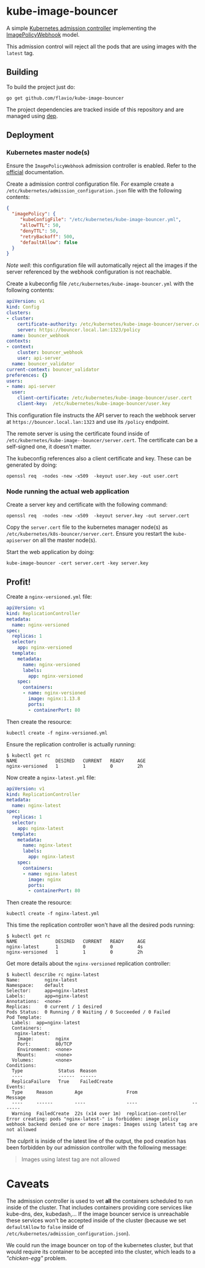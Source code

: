 # kube-image-bouncer

A simple [Kubernetes admission controller](https://kubernetes.io/docs/admin/admission-controllers/)
implementing the
[ImagePolicyWebhook](https://kubernetes.io/docs/admin/admission-controllers/#imagepolicywebhook)
model.

This admission control will reject all the pods that are using images with the
`latest` tag.

## Building

To build the project just do:

```
go get github.com/flavio/kube-image-bouncer
```

The project dependencies are tracked inside of this repository and are managed
using [dep](https://github.com/golang/dep).

## Deployment

### Kubernetes master node(s)

Ensure the `ImagePolicyWebhook` admission controller is enabled. Refer to
the [official](https://kubernetes.io/docs/admin/admission-controllers/#imagepolicywebhook)
documentation.

Create a admission control configuration file. For example create
a `/etc/kubernetes/admission_configuration.json` file with the following
contents:

```json
{
  "imagePolicy": {
     "kubeConfigFile": "/etc/kubernetes/kube-image-bouncer.yml",
     "allowTTL": 50,
     "denyTTL": 50,
     "retryBackoff": 500,
     "defaultAllow": false
  }
}
```

*Note well:* this configuration file will automatically reject all the images if the server
referenced by the webhook configuration is not reachable.


Create a kubeconfig file `/etc/kubernetes/kube-image-bouncer.yml` with the
following contents:

```yaml
apiVersion: v1
kind: Config
clusters:
- cluster:
    certificate-authority: /etc/kubernetes/kube-image-bouncer/server.cert
    server: https://bouncer.local.lan:1323/policy
  name: bouncer_webhook
contexts:
- context:
    cluster: bouncer_webhook
    user: api-server
  name: bouncer_validator
current-context: bouncer_validator
preferences: {}
users:
- name: api-server
  user:
    client-certificate: /etc/kubernetes/kube-image-bouncer/user.cert
    client-key:  /etc/kubernetes/kube-image-bouncer/user.key
```

This configuration file instructs the API server to reach the webhook server
at `https://bouncer.local.lan:1323` and use its `/policy` endpoint.

The remote server is using the certificate found inside of
`/etc/kubernetes/kube-image--bouncer/server.cert`. The certificate can be
a self-signed one, it doesn't matter.

The kubeconfig references also a client certificate and key. These can be generated
by doing:

```
openssl req  -nodes -new -x509  -keyout user.key -out user.cert
```

### Node running the actual web application

Create a server key and certificate with the following command:

```
openssl req  -nodes -new -x509  -keyout server.key -out server.cert
```

Copy the `server.cert` file to the kubernetes manager node(s) as
`/etc/kubernetes/k8s-bouncer/server.cert`. Ensure you restart the
`kube-apiserver` on all the master node(s).

Start the web application by doing:
```
kube-image-bouncer -cert server.cert -key server.key
```

## Profit!

Create a `nginx-versioned.yml` file:

```yml
apiVersion: v1
kind: ReplicationController
metadata:
  name: nginx-versioned
spec:
  replicas: 1
  selector:
    app: nginx-versioned
  template:
    metadata:
      name: nginx-versioned
      labels:
        app: nginx-versioned
    spec:
      containers:
      - name: nginx-versioned
        image: nginx:1.13.8
        ports:
        - containerPort: 80
```

Then create the resource:

```
kubectl create -f nginx-versioned.yml
```
Ensure the replication controller is actually running:

```
$ kubectl get rc
NAME              DESIRED   CURRENT   READY     AGE
nginx-versioned   1         1         0         2h
```


Now create a `nginx-latest.yml` file:

```yml
apiVersion: v1
kind: ReplicationController
metadata:
  name: nginx-latest
spec:
  replicas: 1
  selector:
    app: nginx-latest
  template:
    metadata:
      name: nginx-latest
      labels:
        app: nginx-latest
    spec:
      containers:
      - name: nginx-latest
        image: nginx
        ports:
        - containerPort: 80
```

Then create the resource:

```
kubectl create -f nginx-latest.yml
```

This time the replication controller won't have all the desired pods running:

```
$ kubectl get rc
NAME              DESIRED   CURRENT   READY     AGE
nginx-latest      1         0         0         4s
nginx-versioned   1         1         0         2h
```

Get more details about the `nginx-versioned` replication controller:

```
$ kubectl describe rc nginx-latest
Name:         nginx-latest
Namespace:    default
Selector:     app=nginx-latest
Labels:       app=nginx-latest
Annotations:  <none>
Replicas:     0 current / 1 desired
Pods Status:  0 Running / 0 Waiting / 0 Succeeded / 0 Failed
Pod Template:
  Labels:  app=nginx-latest
  Containers:
   nginx-latest:
    Image:        nginx
    Port:         80/TCP
    Environment:  <none>
    Mounts:       <none>
  Volumes:        <none>
Conditions:
  Type             Status  Reason
  ----             ------  ------
  ReplicaFailure   True    FailedCreate
Events:
  Type     Reason        Age                From                    Message
  ----     ------        ----               ----                    -------
  Warning  FailedCreate  22s (x14 over 1m)  replication-controller  Error creating: pods "nginx-latest-" is forbidden: image policy webhook backend denied one or more images: Images using latest tag are not allowed

```

The culprit is inside of the latest line of the output, the pod creation has
been forbidden by our admission controller with the following message:

> Images using latest tag are not allowed

# Caveats

The admission controller is used to vet **all** the containers scheduled to run
inside of the cluster. That includes containers providing core services like
kube-dns, dex, kubedash,... If the image bouncer service is unreachable these
services won't be accepted inside of the cluster (because we set `defaultAllow` to
`false` inside of `/etc/kubernetes/admission_configuration.json`).

We could run the image bouncer on top of the kubernetes cluster, but that
would require its container to be accepted into the cluster, which leads to
a *"chicken-egg"* problem.

